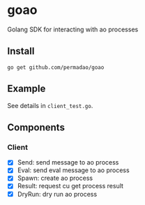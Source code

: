 # goao
Golang SDK for interacting with ao processes

## Install

```
go get github.com/permadao/goao
```

## Example

See details in `client_test.go`.

## Components

### Client

- [x] Send: send message to ao process
- [x] Eval: send eval message to ao process
- [x] Spawn: create ao process
- [x] Result: request cu get process result
- [x] DryRun: dry run ao process
